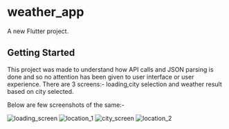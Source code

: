 # weather_app

A new Flutter project.

## Getting Started

This project was made to understand how API calls and JSON parsing is done and so no attention has been given to user interface or user experience. There are 3 screens:- loading,city selection and weather result based on city selected.

Below are few screenshots of the same:-

![loading_screen](https://user-images.githubusercontent.com/57664891/155034412-958c0f41-2d55-4f7e-9061-14af678badad.jpeg)
![location_1](https://user-images.githubusercontent.com/57664891/155034423-45170940-3e56-493e-8421-59a63a69f6bc.jpeg)
![city_screen](https://user-images.githubusercontent.com/57664891/155034419-d6cf086d-9dd0-4cd0-887e-f5eeec2d25f4.jpeg)
![location_2](https://user-images.githubusercontent.com/57664891/155034415-b2eb54bd-ef63-41ff-9f20-8face2b5d376.jpeg)

